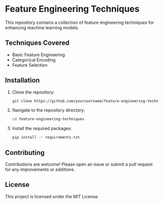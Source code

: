  # Feature Engineering Techniques

This repository contains a collection of feature engineering techniques for enhancing machine learning models.

## Techniques Covered
- Basic Feature Engineering
- Categorical Encoding
- Feature Selection 

## Installation
1. Clone the repository:
    ```bash
    git clone https://github.com/yourusername/feature-engineering-techniques.git
    ```
2. Navigate to the repository directory:
    ```bash
    cd feature-engineering-techniques
    ```
3. Install the required packages:
    ```bash
    pip install -r requirements.txt
    ```

## Contributing
Contributions are welcome! Please open an issue or submit a pull request for any improvements or additions.

## License
This project is licensed under the MIT License.
